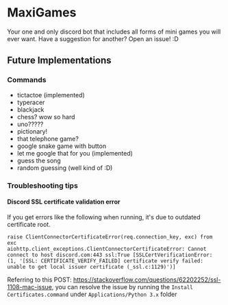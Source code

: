 # MaxiGames

Your one and only discord bot that includes all forms of mini games you will ever want. Have a suggestion for another? Open an issue! :D

## Future Implementations

### Commands

- tictactoe (implemented)
- typeracer
- blackjack 
- chess? wow so hard
- uno?????
- pictionary!
- that telephone game?
- google snake game with button
- let me google that for you (implemented)
- guess the song
- random guessing (well kind of :D)

### Troubleshooting tips

#### Discord SSL certificate validation error

If you get errors like the following when running, it's due to outdated certificate root. 
```
raise ClientConnectorCertificateError(req.connection_key, exc) from exc
aiohttp.client_exceptions.ClientConnectorCertificateError: Cannot connect to host discord.com:443 ssl:True [SSLCertVerificationError: (1, '[SSL: CERTIFICATE_VERIFY_FAILED] certificate verify failed: unable to get local issuer certificate (_ssl.c:1129)')]
```

Referring to this POST: https://stackoverflow.com/questions/62202252/ssl-1108-mac-issue, you can resolve the issue by running the `Install Certificates.command` under `Applications/Python 3.x` folder 